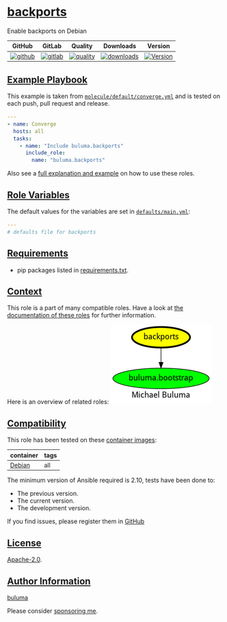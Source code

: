 # [backports](#backports)

Enable backports on Debian

|GitHub|GitLab|Quality|Downloads|Version|
|------|------|-------|---------|-------|
|[![github](https://github.com/buluma/ansible-role-backports/workflows/Ansible%20Molecule/badge.svg)](https://github.com/buluma/ansible-role-backports/actions)|[![gitlab](https://gitlab.com/shadowwalker/ansible-role-backports/badges/master/pipeline.svg)](https://gitlab.com/shadowwalker/ansible-role-backports)|[![quality](https://img.shields.io/ansible/quality/)](https://galaxy.ansible.com/buluma/backports)|[![downloads](https://img.shields.io/ansible/role/d/)](https://galaxy.ansible.com/buluma/backports)|[![Version](https://img.shields.io/github/release/buluma/ansible-role-backports.svg)](https://github.com/buluma/ansible-role-backports/releases/)|

## [Example Playbook](#example-playbook)

This example is taken from [`molecule/default/converge.yml`](https://github.com/buluma/ansible-role-backports/blob/master/molecule/default/converge.yml) and is tested on each push, pull request and release.

```yaml
---
- name: Converge
  hosts: all
  tasks:
    - name: "Include buluma.backports"
      include_role:
        name: "buluma.backports"
```

Also see a [full explanation and example](https://buluma.github.io/how-to-use-these-roles.html) on how to use these roles.

## [Role Variables](#role-variables)

The default values for the variables are set in [`defaults/main.yml`](https://github.com/buluma/ansible-role-backports/blob/master/defaults/main.yml):

```yaml
---
# defaults file for backports
```

## [Requirements](#requirements)

- pip packages listed in [requirements.txt](https://github.com/buluma/ansible-role-backports/blob/master/requirements.txt).


## [Context](#context)

This role is a part of many compatible roles. Have a look at [the documentation of these roles](https://buluma.github.io/) for further information.

Here is an overview of related roles:
![dependencies](https://raw.githubusercontent.com/buluma/ansible-role-backports/png/requirements.png "Dependencies")

## [Compatibility](#compatibility)

This role has been tested on these [container images](https://hub.docker.com/u/buluma):

|container|tags|
|---------|----|
|[Debian](https://hub.docker.com/repository/docker/buluma/debian/general)|all|

The minimum version of Ansible required is 2.10, tests have been done to:

- The previous version.
- The current version.
- The development version.

If you find issues, please register them in [GitHub](https://github.com/buluma/ansible-role-backports/issues)

## [License](#license)

[Apache-2.0](https://github.com/buluma/ansible-role-backports/blob/master/LICENSE).

## [Author Information](#author-information)

[buluma](https://buluma.github.io/)

Please consider [sponsoring me](https://github.com/sponsors/buluma).
